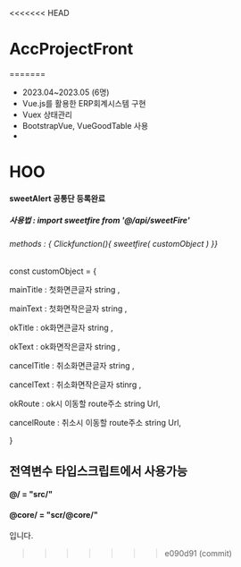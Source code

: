 <<<<<<< HEAD
# AccProjectFront
=======
- 2023.04~2023.05 (6명) 
- Vue.js를 활용한 ERP회계시스템 구현
- Vuex 상태관리
- BootstrapVue, VueGoodTable 사용 
- 

#  HOO
#### sweetAlert 공통단 등록완료
##### 사용법 : import sweetfire from '@/api/sweetFire'
###### methods : { Clickfunction(){ sweetfire( customObject ) }}
const customObject = {

mainTitle : 첫화면큰글자 string ,

mainText : 첫화면작은글자 string ,

okTitle : ok화면큰글자 string ,

okText : ok화면작은글자 string ,

cancelTitle : 취소화면큰글자 string ,

cancelText : 취소화면작은글자 stinrg ,

okRoute : ok시 이동할 route주소 string Url,

cancelRoute : 취소시 이동할 route주소 string Url,

}
##  전역변수 타입스크립트에서 사용가능
#### @/ = "src/"
#### @core/ = "scr/@core/"
입니다.
>>>>>>> e090d91 (commit)

